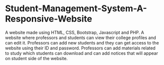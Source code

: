 # Student-Management-System-A-Responsive-Website
A website made using HTML, CSS, Bootstrap, Javascript and PHP. A website where professors and students can view their college profiles and can edit it. Professors can add new students and they can get access to the website using their ID and password. Professors can add materials related to study which students can download and can add notices that will appear on student side of the website.
